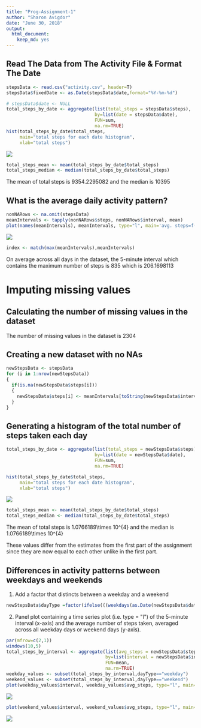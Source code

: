 ```yaml
---
title: "Prog-Assignment-1"
author: "Sharon Avigdor"
date: "June 30, 2018"
output: 
  html_document: 
    keep_md: yes
---
```




## Read The Data from The Activity File & Format The Date



```r
stepsData <- read.csv("activity.csv", header=T)
stepsData$fixedDate <- as.Date(stepsData$date,format="%Y-%m-%d")

# stepsData$date <- NULL 
total_steps_by_date <- aggregate(list(total_steps = stepsData$steps),
                                 by=list(date = stepsData$date),
                                 FUN=sum,
                                 na.rm=TRUE)
hist(total_steps_by_date$total_steps,
     main="total steps for each date histogram",
     xlab="total steps")
```

![](PA1_template_files/figure-html/readData-1.png)<!-- -->

```r
total_steps_mean <- mean(total_steps_by_date$total_steps)
total_steps_median <- median(total_steps_by_date$total_steps)
```

The mean of total steps is 9354.2295082 and the median is 10395

## What is the average daily activity pattern?


```r
nonNARows <- na.omit(stepsData)
meanIntervals <- tapply(nonNARows$steps, nonNARows$interval, mean)
plot(names(meanIntervals), meanIntervals, type="l", main='avg. steps=f(5 minutes intervals)',xlab = "intervals", ylab = "avg. steps per interval")
```

![](PA1_template_files/figure-html/timeseries-1.png)<!-- -->

```r
index <- match(max(meanIntervals),meanIntervals)  
```

On average across all days in the dataset, the 5-minute interval which contains the maximum number of steps is 835 which is 206.1698113

# Imputing missing values

## Calculating the number of missing values in the dataset
The number of missing values in the dataset is 2304  

## Creating a new dataset with no NAs

```r
newStepsData <- stepsData
for (i in 1:nrow(newStepsData))
{
  if(is.na(newStepsData$steps[i]))
  {
    newStepsData$steps[i] <- meanIntervals[toString(newStepsData$interval[i])]
  }
}
```
## Generating a histogram of the total number of steps taken each day

```r
total_steps_by_date <- aggregate(list(total_steps = newStepsData$steps),
                                 by=list(date = newStepsData$date),
                                 FUN=sum,
                                 na.rm=TRUE)

hist(total_steps_by_date$total_steps,
     main="total steps for each date histogram",
     xlab="total steps")
```

![](PA1_template_files/figure-html/new_total_steps_per_day-1.png)<!-- -->

```r
total_steps_mean <- mean(total_steps_by_date$total_steps)
total_steps_median <- median(total_steps_by_date$total_steps)
```

The mean of total steps is 1.0766189\times 10^{4} and the median is 1.0766189\times 10^{4}

These values differ from the estimates from the first part of the assignment since they are now equal to each other unlike in the first part.

## Differences in activity patterns between weekdays and weekends
1. Add a factor that distincts between a weekday and a weekend

```r
newStepsData$dayType =factor(ifelse(((weekdays(as.Date(newStepsData$date)) == "Sunday") | (weekdays(as.Date(newStepsData$date)) == "Saturday")),"weekend","weekday"),labels = c("weekday","weekend"))
```

2. Panel plot containing a time series plot (i.e. type = "l") of the 5-minute interval (x-axis) and the average number of steps taken, averaged across all weekday days or weekend days (y-axis).

```r
par(mfrow=c(2,1))
windows(10,5)
total_steps_by_interval <- aggregate(list(avg_steps = newStepsData$steps),
                                     by=list(interval = newStepsData$interval,dayType = newStepsData$dayType),
                                     FUN=mean,
                                     na.rm=TRUE)
weekday_values <- subset(total_steps_by_interval,dayType=="weekday")
weekend_values <- subset(total_steps_by_interval,dayType=="weekend")
plot(weekday_values$interval, weekday_values$avg_steps, type="l", main='weekday',xlab = "interval", ylab = "number of steps")
```

![](PA1_template_files/figure-html/plot_panel-1.png)<!-- -->

```r
plot(weekend_values$interval, weekend_values$avg_steps, type="l", main='weekend',xlab = "interval", ylab = "number of steps")
```

![](PA1_template_files/figure-html/plot_panel-2.png)<!-- -->

